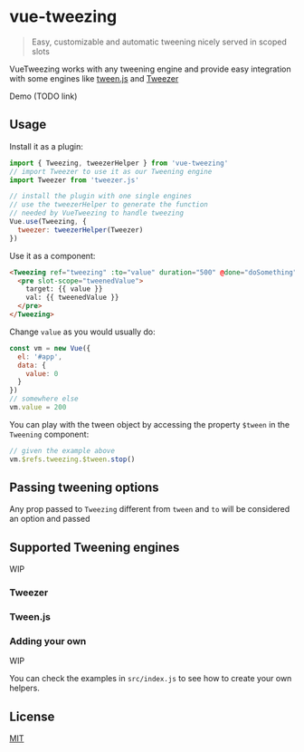 vue-tweezing
===

> Easy, customizable and automatic tweening nicely served in scoped slots

VueTweezing works with any tweening engine and provide easy integration with some engines like
[tween.js](https://github.com/tweenjs/tween.js) and [Tweezer](https://github.com/jaxgeller/tweezer.js/)

Demo (TODO link)

## Usage

Install it as a plugin:

```js
import { Tweezing, tweezerHelper } from 'vue-tweezing'
// import Tweezer to use it as our Tweening engine
import Tweezer from 'tweezer.js'

// install the plugin with one single engines
// use the tweezerHelper to generate the function
// needed by VueTweezing to handle tweezing
Vue.use(Tweezing, {
  tweezer: tweezerHelper(Tweezer)
})
```

Use it as a component:

```html
<Tweezing ref="tweezing" :to="value" duration="500" @done="doSomething">
  <pre slot-scope="tweenedValue">
    target: {{ value }}
    val: {{ tweenedValue }}
  </pre>
</Tweezing>
```

Change `value` as you would usually do:

```js
const vm = new Vue({
  el: '#app',
  data: {
    value: 0
  }
})
// somewhere else
vm.value = 200
```

You can play with the tween object by accessing the property `$tween` in the `Tweening` component:

```js
// given the example above
vm.$refs.tweezing.$tween.stop()
```

## Passing tweening options

Any prop passed to `Tweezing` different from `tween` and `to` will be considered an option and passed

## Supported Tweening engines

WIP

### Tweezer

### Tween.js

### Adding your own

WIP

You can check the examples in `src/index.js` to see how to create your own helpers.

## License

[MIT](http://opensource.org/licenses/MIT)
